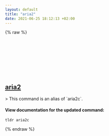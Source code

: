 ```yaml
---
layout: default
title: "aria2"
date: 2021-06-25 18:12:13 +02:00
---
```

{% raw %}
<h2 id="aria2">
  <a href="/en/common/aria2.html">aria2</a> <a href="#aria2"><svg class="icon">
    <use href="/assets/images/unicode_sprite.svg#link" />
  </svg></a>
</h2>
> This command is an alias of `aria2c`.

#### View documentation for the updated command:
```shell
tldr aria2c
```
{% endraw %}